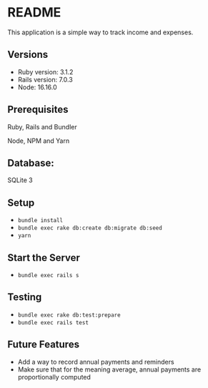 # README

This application is a simple way to track income and expenses.

## Versions
* Ruby version: 3.1.2
* Rails version: 7.0.3
* Node: 16.16.0

## Prerequisites
Ruby, Rails and Bundler

Node, NPM and Yarn

## Database:
SQLite 3

## Setup
* `bundle install`
* `bundle exec rake db:create db:migrate db:seed`
* `yarn`

## Start the Server
* `bundle exec rails s`

## Testing
* `bundle exec rake db:test:prepare`
* `bundle exec rails test`

## Future Features
* Add a way to record annual payments and reminders
* Make sure that for the meaning average, annual payments are proportionally computed